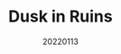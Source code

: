 ---
title:  "Dusk in Ruins"
team: "Rubayat Ahmed | Deepak Milind Pendam | Manit Khare | Tejaswini Rajeshwar Pundge"
tags: VR Quest Unity

video_provider: "youtube"
video_id:

header:
    teaser: /assets/img/projects/2022/course_project_image8.png

overview: Gamifying experience of rebulding the ruins and restoring IDC in a post apocalypse world.


project-link: 

active: "yes"
type: "course"
year: "2022"
date: 20220113


---